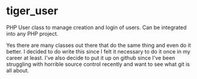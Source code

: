 tiger_user
==========

PHP User class to manage creation and login of users.  Can be integrated into any PHP project.

Yes there are many classes out there that do the same thing and even do it better.
I decided to do write this since I felt it necessary to do it once in my career at least.
I've also decide to put it up on github since I've been struggling with horrible 
source control recently and want to see what git is all about.

